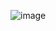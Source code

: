 ![image](https://github.com/NormalCitizenCodes/Events_Management_System/assets/114318827/e39ae8e6-759b-4efc-a3f6-7b947e3d1132)
